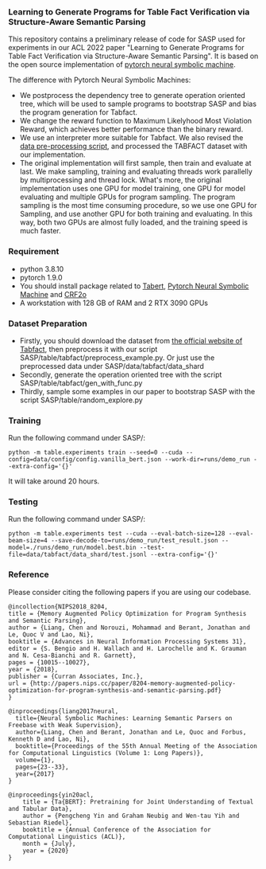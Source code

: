 ### Learning to Generate Programs for Table Fact Verification via Structure-Aware Semantic Parsing
This repository contains a preliminary release of code for SASP used for experiments in our ACL 2022 paper "Learning to Generate Programs for Table Fact Verification via Structure-Aware Semantic Parsing". It is based on the open source implementation of [pytorch neural symbolic machine](https://github.com/pcyin/pytorch_neural_symbolic_machines).

The difference with Pytorch Neural Symbolic Machines:
- We postprocess the dependency tree to generate operation oriented tree, which will be used to sample programs to bootstrap SASP and bias the program generation for Tabfact. 
- We change the reward function to Maximum Likelyhood Most Violation Reward, which achieves better performance than the binary reward.
- We use an interpreter more suitable for Tabfact. We also revised the [data pre-processing script](https://github.com/crazydonkey200/neural-symbolic-machines/blob/master/table/wtq/preprocess.py), and processed the TABFACT dataset with our implementation.
- The original implementation will first sample, then train and evaluate at last. We make sampling, training and evaluating threads work parallelly by multiprocessing and thread lock. What's more, the original implementation uses one GPU for model training, one GPU for model evaluating and multiple GPUs for program sampling. The program sampling is the most time consuming procedure, so we use one GPU for Sampling, and use another GPU for both training and evaluating. In this way, both two GPUs are almost fully loaded, and the training speed is much faster.

### Requirement
- python 3.8.10
- pytorch 1.9.0
- You should install package related to [Tabert](https://github.com/facebookresearch/TaBERT), [Pytorch Neural Symbolic Machine](https://github.com/pcyin/pytorch_neural_symbolic_machines) and [CRF2o](https://github.com/yzhangcs/parser)
- A workstation with 128 GB of RAM and 2 RTX 3090 GPUs

### Dataset Preparation
- Firstly, you should download the dataset from [the official website of Tabfact](https://tabfact.github.io/), then preprocess it with our script SASP/table/tabfact/preprocess_example.py. Or just use the preprocessed data under SASP/data/tabfact/data_shard
- Secondly, generate the operation oriented tree with the script SASP/table/tabfact/gen_with_func.py
- Thirdly, sample some examples in our paper to bootstrap SASP with the script SASP/table/random_explore.py

### Training
Run the following command under SASP/:
```
python -m table.experiments train --seed=0 --cuda --config=data/config/config.vanilla_bert.json --work-dir=runs/demo_run --extra-config='{}'

```
It will take around 20 hours.

### Testing
Run the following command under SASP/:
```
python -m table.experiments test --cuda --eval-batch-size=128 --eval-beam-size=4 --save-decode-to=runs/demo_run/test_result.json --model=./runs/demo_run/model.best.bin --test-file=data/tabfact/data_shard/test.jsonl --extra-config='{}'
```

### Reference
Please consider citing the following papers if you are using our codebase.
```
@incollection{NIPS2018_8204,
title = {Memory Augmented Policy Optimization for Program Synthesis and Semantic Parsing},
author = {Liang, Chen and Norouzi, Mohammad and Berant, Jonathan and Le, Quoc V and Lao, Ni},
booktitle = {Advances in Neural Information Processing Systems 31},
editor = {S. Bengio and H. Wallach and H. Larochelle and K. Grauman and N. Cesa-Bianchi and R. Garnett},
pages = {10015--10027},
year = {2018},
publisher = {Curran Associates, Inc.},
url = {http://papers.nips.cc/paper/8204-memory-augmented-policy-optimization-for-program-synthesis-and-semantic-parsing.pdf}
}

@inproceedings{liang2017neural,
  title={Neural Symbolic Machines: Learning Semantic Parsers on Freebase with Weak Supervision},
  author={Liang, Chen and Berant, Jonathan and Le, Quoc and Forbus, Kenneth D and Lao, Ni},
  booktitle={Proceedings of the 55th Annual Meeting of the Association for Computational Linguistics (Volume 1: Long Papers)},
  volume={1},
  pages={23--33},
  year={2017}
}

@inproceedings{yin20acl,
    title = {Ta{BERT}: Pretraining for Joint Understanding of Textual and Tabular Data},
    author = {Pengcheng Yin and Graham Neubig and Wen-tau Yih and Sebastian Riedel},
    booktitle = {Annual Conference of the Association for Computational Linguistics (ACL)},
    month = {July},
    year = {2020}
}
```
